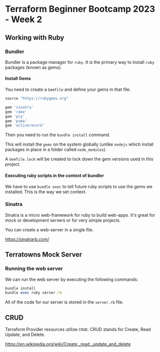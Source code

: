 # Terraform Beginner Bootcamp 2023 - Week 2

## Working with Ruby

### Bundler

Bundler is a package manager for `ruby`. It is the primary way to install `ruby` packages (known as gems).

#### Install Gems

You need to create a `Gemfile` and define your gems in that file.

```rb
source "https://rubygems.org"

gem 'sinatra'
gem 'rake'
gem 'pry'
gem 'puma'
gem 'activerecord'
```

Then you need to run the `bundle install` command.

This will install the `gems` on the system globally (unlike `nodejs` which install packages in place in a folder called `node_modules`).

A `Gemfile.lock` will be created to lock down the gem versions used in this project.


#### Executing ruby scripts in the context of bundler

We have to use `bundle exec` to tell future ruby scripts to use the gems we installed. This is the way we set context.


### Sinatra

Sinatra is a micro web-framework for ruby to build web-apps. It's great for mock or development servers or for very simple projects.

You can create a web-server in a single file.

https://sinatrarb.com/


## Terratowns Mock Server

### Running the web server

We can run the web server by executing the following commands:

```rb
bundle install
bundle exec ruby server.rb
```

All of the code for our server is stored in the `server.rb` file.


## CRUD

Terraform Provider resources utilize `CRUD`. CRUD stands for Create, Read Update, and Delete.

https://en.wikipedia.org/wiki/Create,_read,_update_and_delete
